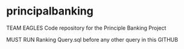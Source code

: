 # principalbanking

TEAM EAGLES Code repository for the Principle Banking Project

MUST RUN Ranking Query.sql before any other query in this GITHUB
